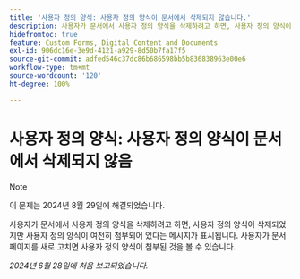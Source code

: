 ```yaml
---
title: '사용자 정의 양식: 사용자 정의 양식이 문서에서 삭제되지 않습니다.'
description: 사용자가 문서에서 사용자 정의 양식을 삭제하려고 하면, 사용자 정의 양식이 삭제되었지만 사용자 정의 양식이 여전히 첨부되어 있다는 메시지가 표시됩니다.  사용자가 문서 페이지를 새로 고치면 사용자 정의 양식이 첨부된 것을 볼 수 있습니다.
hidefromtoc: true
feature: Custom Forms, Digital Content and Documents
exl-id: 906dc16e-3e9d-4121-a929-8d50b7fa17f5
source-git-commit: adfed546c37dc86b686598bb5b836838963e00e6
workflow-type: tm+mt
source-wordcount: '120'
ht-degree: 100%

---
```


# 사용자 정의 양식: 사용자 정의 양식이 문서에서 삭제되지 않음

>[!NOTE]
>
>이 문제는 2024년 8월 29일에 해결되었습니다.

사용자가 문서에서 사용자 정의 양식을 삭제하려고 하면, 사용자 정의 양식이 삭제되었지만 사용자 정의 양식이 여전히 첨부되어 있다는 메시지가 표시됩니다.  사용자가 문서 페이지를 새로 고치면 사용자 정의 양식이 첨부된 것을 볼 수 있습니다.

_2024년 6월 28일에 처음 보고되었습니다._
